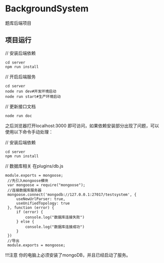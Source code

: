 # BackgroundSystem
题库后端项目

## 项目运行
// 安装后端依赖
```
cd server
npm run install
```

// 开启后端服务
```
cd server
node run dev#开发环境启动
node run start#生产环境启动
```

// 更新接口文档
```
node run doc
```


之后浏览器打开localhost:3000 即可访问，如果依赖安装部分出现了问题，可以使用以下命令手动处理：

// 安装后端依赖
```
cd server
npm run install
```

// 数据库相关
在plugins/db.js
```
module.exports = mongoose;
 //先引入mongoose模块
 var mongoose = require("mongoose");
 //连接数据库服务器
 mongoose.connect('mongodb://127.0.0.1:27017/testsystem', {
     useNewUrlParser: true,
     useUnifiedTopology: true
 }, function (error) {
     if (error) {
         console.log("数据库连接失败")
     } else {
         console.log("数据库连接成功")
     }
 })
 //导出
 module.exports = mongoose;
```

!!!注意
你的电脑上必须安装了mongoDB，并且已经启动了服务。
